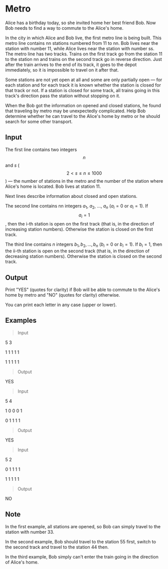 # Metro

Alice has a birthday today, so she invited home her best friend Bob. Now Bob needs to find a way to commute to the Alice's home.

In the city in which Alice and Bob live, the first metro line is being built. This metro line contains nn stations numbered from 11 to nn. 
Bob lives near the station with number 11, while Alice lives near the station with number ss. The metro line has two tracks. 
Trains on the first track go from the station 11 to the station nn and trains on the second track go in reverse direction. 
Just after the train arrives to the end of its track, it goes to the depot immediately, so it is impossible to travel on it after that.

Some stations are not yet open at all and some are only partially open — for each station and for each track it is known whether the station is closed for that track or not. 
If a station is closed for some track, all trains going in this track's direction pass the station without stopping on it.

When the Bob got the information on opened and closed stations, he found that traveling by metro may be unexpectedly complicated. 
Help Bob determine whether he can travel to the Alice's home by metro or he should search for some other transport.

## Input

The first line contains two integers $$n$$ and $s$ ($$2 < s \leq n \leq 1000$$) — the number of stations in the metro and the number of the station where Alice's home is located. 
Bob lives at station 11.

Next lines describe information about closed and open stations.

The second line contains nn integers $a_1$, $a_2$, ..., $a_n$ ($a_i = 0$ or $a_i = 1$). If $$a_i = 1$$, then the i-th station is open on the first track 
(that is, in the direction of increasing station numbers). Otherwise the station is closed on the first track.

The third line contains $n$ integers $b_1, b_2, \ldots, b_n$ ($b_i = 0$ or $b_i = 1$). If $b_i = 1$, then the ii-th station is open on the second track 
(that is, in the direction of decreasing station numbers). Otherwise the station is closed on the second track.

## Output

Print "YES" (quotes for clarity) if Bob will be able to commute to the Alice's home by metro and "NO" (quotes for clarity) otherwise.

You can print each letter in any case (upper or lower).

## Examples

> Input

5 3

1 1 1 1 1

1 1 1 1 1

> Output

YES

> Input

5 4

1 0 0 0 1

0 1 1 1 1

> Output

YES

> Input

5 2

0 1 1 1 1

1 1 1 1 1

> Output

NO

## Note

In the first example, all stations are opened, so Bob can simply travel to the station with number 33.

In the second example, Bob should travel to the station 55 first, switch to the second track and travel to the station 44 then.

In the third example, Bob simply can't enter the train going in the direction of Alice's home.
